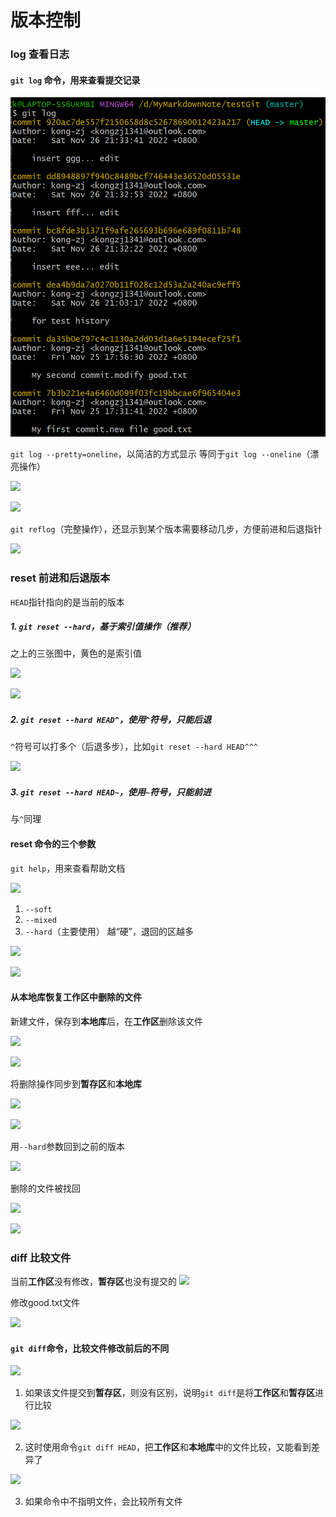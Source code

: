 # 版本控制

### log 查看日志

#### ```git log``` 命令，用来查看提交记录

![](2022-11-26-21-35-10.png)

```git log --pretty=oneline```，以简洁的方式显示
等同于```git log --oneline```（漂亮操作）

![](2022-11-26-21-35-59.png)

![](2022-11-26-21-41-11.png)

```git reflog```（完整操作），还显示到某个版本需要移动几步，方便前进和后退指针

![](2022-11-26-21-43-48.png)

### reset 前进和后退版本

```HEAD```指针指向的是当前的版本

##### 1. ```git reset --hard```，基于索引值操作（推荐）

之上的三张图中，黄色的是索引值

![](2022-11-26-21-52-06.png)

![](2022-11-26-22-03-10.png)

##### 2. ```git reset --hard HEAD^```，使用```^```符号，只能后退

```^```符号可以打多个（后退多步），比如```git reset --hard HEAD^^^```

![](2022-11-26-22-06-14.png)



##### 3. ```git reset --hard HEAD~```，使用```~```符号，只能前进

与```^```同理

#### reset 命令的三个参数

```git help```，用来查看帮助文档

![](2022-11-26-22-30-40.png)

1. ```--soft```
2. ```--mixed```
3. ```--hard```（主要使用）
越“硬”，退回的区越多

![](2022-11-26-22-29-33.png)

![](2022-11-26-22-35-25.png)

#### 从本地库恢复工作区中删除的文件

新建文件，保存到**本地库**后，在**工作区**删除该文件

![](2022-11-26-22-41-49.png)

![](2022-11-26-22-42-16.png)

将删除操作同步到**暂存区**和**本地库**

![](2022-11-26-22-44-13.png)

![](2022-11-26-22-48-02.png)

用```--hard```参数回到之前的版本

![](2022-11-26-22-49-01.png)

删除的文件被找回

![](2022-11-26-22-49-27.png)

![](2022-11-26-22-55-42.png)

### diff 比较文件

当前**工作区**没有修改，**暂存区**也没有提交的
![](2022-11-26-22-59-27.png)

修改good.txt文件

![](2022-11-26-23-01-03.png)

#### ```git diff```命令，比较文件修改前后的不同

![](2022-11-26-23-01-48.png)

1. 如果该文件提交到**暂存区**，则没有区别，说明```git diff```是将**工作区**和**暂存区**进行比较

![](2022-11-26-23-05-20.png)

2. 这时使用命令```git diff HEAD```，把**工作区**和**本地库**中的文件比较，又能看到差异了

![](2022-11-26-23-24-09.png)

3. 如果命令中不指明文件，会比较所有文件


